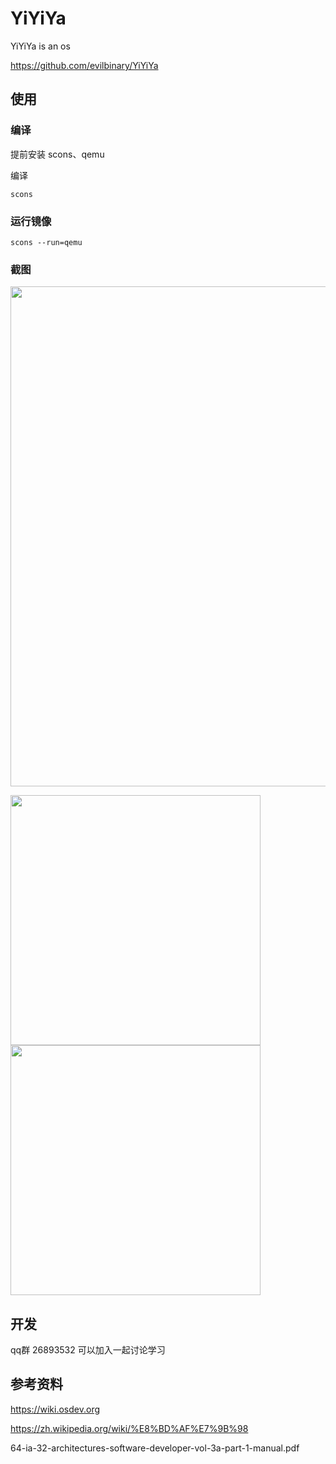 # YiYiYa
YiYiYa is an os

https://github.com/evilbinary/YiYiYa

## 使用

### 编译
提前安装 scons、qemu 

编译

```
scons
```

### 运行镜像

```
scons --run=qemu
```

### 截图
<img src="https://github.com/evilbinary/YiYiYa/blob/main/docs/demo/etk.png?raw=true" width="800px" />

<img src="https://github.com/evilbinary/YiYiYa/blob/main/docs/demo/microui.jpg?raw=true" width="400px" /><img src="https://github.com/evilbinary/YiYiYa/blob/main/docs/demo/yiyiya.png?raw=true" width="400px" />


## 开发

qq群 26893532 可以加入一起讨论学习


## 参考资料
https://wiki.osdev.org

https://zh.wikipedia.org/wiki/%E8%BD%AF%E7%9B%98

64-ia-32-architectures-software-developer-vol-3a-part-1-manual.pdf

